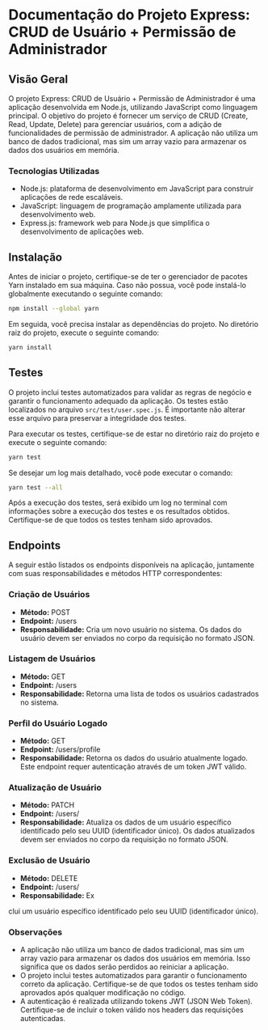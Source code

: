 # Documentação do Projeto Express: CRUD de Usuário + Permissão de Administrador

## Visão Geral
O projeto Express: CRUD de Usuário + Permissão de Administrador é uma aplicação desenvolvida em Node.js, utilizando JavaScript como linguagem principal. O objetivo do projeto é fornecer um serviço de CRUD (Create, Read, Update, Delete) para gerenciar usuários, com a adição de funcionalidades de permissão de administrador. A aplicação não utiliza um banco de dados tradicional, mas sim um array vazio para armazenar os dados dos usuários em memória.

### Tecnologias Utilizadas
- Node.js: plataforma de desenvolvimento em JavaScript para construir aplicações de rede escaláveis.
- JavaScript: linguagem de programação amplamente utilizada para desenvolvimento web.
- Express.js: framework web para Node.js que simplifica o desenvolvimento de aplicações web.

## Instalação

Antes de iniciar o projeto, certifique-se de ter o gerenciador de pacotes Yarn instalado em sua máquina. Caso não possua, você pode instalá-lo globalmente executando o seguinte comando:

```bash
npm install --global yarn
```

Em seguida, você precisa instalar as dependências do projeto. No diretório raiz do projeto, execute o seguinte comando:

```bash
yarn install
```

## Testes

O projeto inclui testes automatizados para validar as regras de negócio e garantir o funcionamento adequado da aplicação. Os testes estão localizados no arquivo `src/test/user.spec.js`. É importante não alterar esse arquivo para preservar a integridade dos testes.

Para executar os testes, certifique-se de estar no diretório raiz do projeto e execute o seguinte comando:

```bash
yarn test
```

Se desejar um log mais detalhado, você pode executar o comando:

```bash
yarn test --all
```

Após a execução dos testes, será exibido um log no terminal com informações sobre a execução dos testes e os resultados obtidos. Certifique-se de que todos os testes tenham sido aprovados.

## Endpoints

A seguir estão listados os endpoints disponíveis na aplicação, juntamente com suas responsabilidades e métodos HTTP correspondentes:

### Criação de Usuários
- **Método:** POST
- **Endpoint:** /users
- **Responsabilidade:** Cria um novo usuário no sistema. Os dados do usuário devem ser enviados no corpo da requisição no formato JSON.

### Listagem de Usuários
- **Método:** GET
- **Endpoint:** /users
- **Responsabilidade:** Retorna uma lista de todos os usuários cadastrados no sistema.

### Perfil do Usuário Logado
- **Método:** GET
- **Endpoint:** /users/profile
- **Responsabilidade:** Retorna os dados do usuário atualmente logado. Este endpoint requer autenticação através de um token JWT válido.

### Atualização de Usuário
- **Método:** PATCH
- **Endpoint:** /users/<uuid>
- **Responsabilidade:** Atualiza os dados de um usuário específico identificado pelo seu UUID (identificador único). Os dados atualizados devem ser enviados no corpo da requisição no formato JSON.

### Exclusão de Usuário
- **Método:** DELETE
- **Endpoint:** /users/<uuid>
- **Responsabilidade:** Ex

clui um usuário específico identificado pelo seu UUID (identificador único).

### Observações
- A aplicação não utiliza um banco de dados tradicional, mas sim um array vazio para armazenar os dados dos usuários em memória. Isso significa que os dados serão perdidos ao reiniciar a aplicação.
- O projeto inclui testes automatizados para garantir o funcionamento correto da aplicação. Certifique-se de que todos os testes tenham sido aprovados após qualquer modificação no código.
- A autenticação é realizada utilizando tokens JWT (JSON Web Token). Certifique-se de incluir o token válido nos headers das requisições autenticadas.
